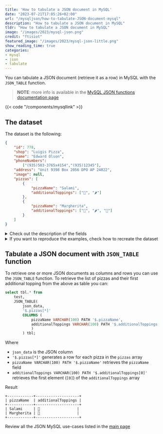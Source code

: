 ```yaml
---
title: 'How to tabulate a JSON document in MySQL'
date: "2023-07-21T17:05:26+02:00"
url: "/mysqljson/how-to-tabulate-JSON-document-mysql"
description: "How to tabulate a JSON document in MySQL"
tldr: "How to tabulate a JSON document in MySQL"
image: "/images/2023/mysql-json.png"
credit: "ftisiot"
featured_image: "/images/2023/mysql-json-little.png"
show_reading_time: true
categories:
- mysql
- json
- tabulate
---
```


You can tabulate a JSON document (retrieve it as a row) in MySQL with the `JSON_TABLE` function.

<!--more-->

> **NOTE**: more info is available in the [MySQL JSON functions documentation page](https://dev.mysql.com/doc/refman/8.0/en/json.html)

{{< code "/components/mysqllink" >}}


## The dataset

The dataset is the following:

```json
{
    "id": 778,
    "shop": "Luigis Pizza",
    "name": "Edward Olson",
    "phoneNumbers":
        ["(935)503-3765x4154","(935)12345"],
    "address": "Unit 9398 Box 2056 DPO AP 24022",
    "image": null,
    "pizzas": [
        {
            "pizzaName": "Salami",
            "additionalToppings": ["🥓", "🌶️"]
        },
        {
            "pizzaName": "Margherita",
            "additionalToppings": ["🍌", "🌶️", "🍍"]
        }
    ]
}
```

<details>
  <summary>Check out the description of the fields</summary>
The following examples use a pizza order dataset with an order having:

* `id`: 778
* `shop`: "Luigis Pizza"
* `name`: "Edward Olson"
* `phoneNumbers`:["(935)503-3765x4154","(935)12345"]
* `address`: "Unit 9398 Box 2056 DPO AP 24022"
* `image`: null
* and two pizzas contained in the `pizzas` item:

```json
[
    {
        "pizzaName": "Salami",
        "additionalToppings": ["🥓", "🌶️"]
    },
    {
        "pizzaName": "Margherita",
        "additionalToppings": ["🍌", "🌶️", "🍍"]
    }
]
```
</details>
<details>
  <summary>If you want to reproduce the examples, check how to recreate the dataset</summary>

It can be recreated with the following script:

```sql
create table test(id serial primary key, json_data json);

insert into test(json_data) values (
'{
    "id": 778,
    "shop": "Luigis Pizza",
    "name": "Edward Olson",
    "phoneNumbers":
        ["(935)503-3765x4154","(935)12345"],
    "address": "Unit 9398 Box 2056 DPO AP 24022",
    "image": null,
    "pizzas": [
        {
            "pizzaName": "Salami",
            "additionalToppings": ["🥓", "🌶️"]
        },
        {
            "pizzaName": "Margherita",
            "additionalToppings": ["🍌", "🌶️", "🍍"]
        }
    ]
}');
```

</details>

## Tabulate a JSON document with `JSON_TABLE` function

To retrieve one or more JSON documents as columns and rows you can use the `JSON_TABLE` function. To retrieve the list of pizzas and their first additional topping from the above as table you can:

```sql
select tbl.* from
    test, 
    JSON_TABLE(
        json_data,
        '$.pizzas[*]' 
        COLUMNS (
            pizzaName VARCHAR(100) PATH '$.pizzaName', 
            additionalToppings VARCHAR(100) PATH '$.additionalToppings[0]'
            )
        ) tbl;
```

Where
* `json_data` is the JSON column 
* `'$.pizzas[*]'` generates a row for each pizza in the `pizzas` array
* `pizzaName VARCHAR(100) PATH '$.pizzaName'` retrieves the `pizzaName` field
* `additionalToppings VARCHAR(100) PATH '$.additionalToppings[0]'` retrieves the first element (`[0]`) of the `additionalToppings` array

Result

```
+------------+--------------------+
| pizzaName  | additionalToppings |
+------------+--------------------+
| Salami     | 🥓                 |
| Margherita | 🍌                 |
+------------+--------------------+
```


Review all the JSON MySQL use-cases listed in the [main page](/mysqljson/main)